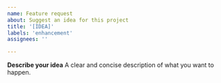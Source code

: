 ```yaml
---
name: Feature request
about: Suggest an idea for this project
title: '[IDEA]'
labels: 'enhancement'
assignees: ''

---
```


**Describe your idea**
A clear and concise description of what you want to happen.
 
